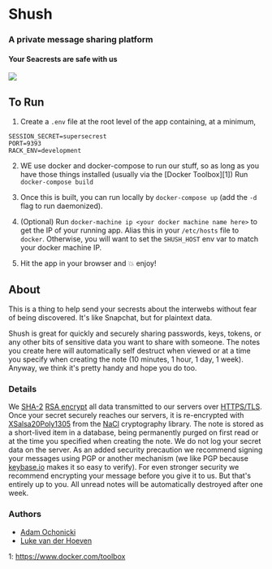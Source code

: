 # Shush

### A private message sharing platform

#### Your Seacrests are safe with us

![](http://cl.ly/image/2R2v3e0k142f/seacrests.jpg)

## To Run

1. Create a `.env` file at the root level of the app containing, at a minimum,

```
SESSION_SECRET=supersecrest
PORT=9393
RACK_ENV=development
```

2. WE use docker and docker-compose to run our stuff, so as long as you have those things installed (usually via the [Docker Toolbox][1]) Run `docker-compose build`

3. Once this is built, you can run locally by `docker-compose up` (add the `-d` flag to run daemonized).

4. (Optional) Run `docker-machine ip <your docker machine name here>` to get the IP of your running app. Alias this in your `/etc/hosts` file to `docker`. Otherwise, you will want to set the `SHUSH_HOST` env var to match your docker machine IP.

5. Hit the app in your browser and :boom: enjoy!

## About

This is a thing to help send your secrests about the interwebs without fear of being discovered. It's like Snapchat, but for plaintext data.

Shush is great for quickly and securely sharing passwords, keys, tokens, or any other bits of sensitive data you want to share with someone. The notes you create here will automatically self destruct when viewed or at a time you specify when creating the note (10 minutes, 1 hour, 1 day, 1 week). Anyway, we think it's pretty handy and hope you do too.

### Details

We [SHA-2](https://en.wikipedia.org/wiki/SHA-2) [RSA encrypt](https://en.wikipedia.org/wiki/RSA_%28cryptosystem%29) all data transmitted to our servers over [HTTPS/TLS](https://en.wikipedia.org/wiki/Transport_Layer_Security). Once your secret securely reaches our servers, it is re-encrypted with [XSalsa20](https://en.wikipedia.org/wiki/Salsa20)[Poly1305](https://en.wikipedia.org/wiki/Poly1305-AES) from the [NaCl](http://nacl.cr.yp.to/valid.html) cryptography library. The note is stored as a short-lived item in a database, being permanently purged on first read or at the time you specified when creating the note. We do not log your secret data on the server. As an added security precaution we recommend signing your messages using PGP or another mechanism (we like PGP because [keybase.io](https://keybase.io) makes it so easy to verify). For even stronger security we recommend encrypting your message before you give it to us. But that's entirely up to you. All unread notes will be automatically destroyed after one week.

### Authors

- [Adam Ochonicki](https://github.com/fromonesrc)
- [Luke van der Hoeven](https://github.com/plukevdh)


1: https://www.docker.com/toolbox
